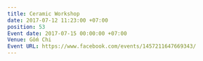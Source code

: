 ```yaml
---
title: Ceramic Workshop
date: 2017-07-12 11:23:00 +07:00
position: 53
Event date: 2017-07-15 00:00:00 +07:00
Venue: Gốm Chi
Event URL: https://www.facebook.com/events/1457211647669343/
---
```


